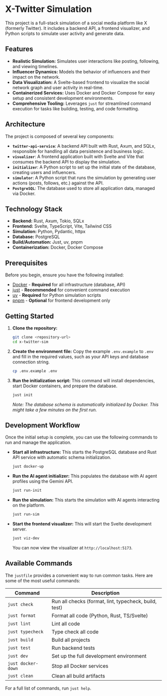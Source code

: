 # X-Twitter Simulation

This project is a full-stack simulation of a social media platform like X (formerly Twitter). It includes a backend API, a frontend visualizer, and Python scripts to simulate user activity and generate data.

## Features

*   **Realistic Simulation:** Simulates user interactions like posting, following, and viewing timelines.
*   **Influencer Dynamics:** Models the behavior of influencers and their impact on the network.
*   **Data Visualization:** A Svelte-based frontend to visualize the social network graph and user activity in real-time.
*   **Containerized Services:** Uses Docker and Docker Compose for easy setup and consistent development environments.
*   **Comprehensive Tooling:** Leverages `just` for streamlined command execution for tasks like building, testing, and code formatting.

## Architecture

The project is composed of several key components:

*   **`twitter-api-service`**: A backend API built with Rust, Axum, and SQLx, responsible for handling all data persistence and business logic.
*   **`visualizer`**: A frontend application built with Svelte and Vite that consumes the backend API to display the simulation.
*   **`initializer`**: A Python script to set up the initial state of the database, creating users and influencers.
*   **`simulator`**: A Python script that runs the simulation by generating user actions (posts, follows, etc.) against the API.
*   **`PostgreSQL`**: The database used to store all application data, managed via Docker.

## Technology Stack

*   **Backend:** Rust, Axum, Tokio, SQLx
*   **Frontend:** Svelte, TypeScript, Vite, Tailwind CSS
*   **Simulation:** Python, Pydantic, httpx
*   **Database:** PostgreSQL
*   **Build/Automation:** Just, uv, pnpm
*   **Containerization:** Docker, Docker Compose

## Prerequisites

Before you begin, ensure you have the following installed:

*   [Docker](https://www.docker.com/get-started) - **Required** for all infrastructure (database, API)
*   [just](https://github.com/casey/just) - **Recommended** for convenient command execution
*   [uv](https://github.com/astral-sh/uv) - **Required** for Python simulation scripts
*   [pnpm](https://pnpm.io/installation) - **Optional** for frontend development only

## Getting Started

1.  **Clone the repository:**
    ```bash
    git clone <repository-url>
    cd x-twitter-sim
    ```

2.  **Create the environment file:**
    Copy the example `.env.example` to `.env` and fill in the required values, such as your API keys and database connection string.
    ```bash
    cp .env.example .env
    ```

3.  **Run the initialization script:**
    This command will install dependencies, start Docker containers, and prepare the database.
    ```bash
    just init
    ```
    *Note: The database schema is automatically initialized by Docker. This might take a few minutes on the first run.*

## Development Workflow

Once the initial setup is complete, you can use the following commands to run and manage the application.

*   **Start all infrastructure:**
    This starts the PostgreSQL database and Rust API service with automatic schema initialization.
    ```bash
    just docker-up
    ```

*   **Run the AI agent initializer:**
    This populates the database with AI agent profiles using the Gemini API.
    ```bash
    just run-init
    ```

*   **Run the simulation:**
    This starts the simulation with AI agents interacting on the platform.
    ```bash
    just run-sim
    ```

*   **Start the frontend visualizer:**
    This will start the Svelte development server.
    ```bash
    just viz-dev
    ```
    You can now view the visualizer at `http://localhost:5173`.

## Available Commands

The `justfile` provides a convenient way to run common tasks. Here are some of the most useful commands:

| Command         | Description                                           |
| --------------- | ----------------------------------------------------- |
| `just check`    | Run all checks (format, lint, typecheck, build, test) |
| `just format`   | Format all code (Python, Rust, TS/Svelte)             |
| `just lint`     | Lint all code                                         |
| `just typecheck`| Type check all code                                   |
| `just build`    | Build all projects                                    |
| `just test`     | Run backend tests                                     |
| `just dev`      | Set up the full development environment               |
| `just docker-down`| Stop all Docker services                              |
| `just clean`    | Clean all build artifacts                             |

For a full list of commands, run `just help`.
